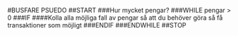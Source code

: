 #BUSFARE PSUEDO
##START
###Hur mycket pengar?
###WHILE pengar > 0
###IF
####Kolla alla möjliga fall av pengar så att du behöver göra så få transaktioner som möjligt
###ENDIF
###ENDWHILE
##STOP
